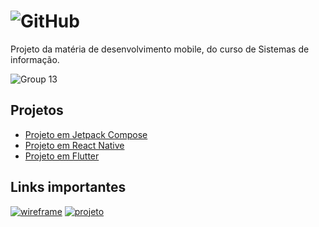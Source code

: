# ![GitHub](https://user-images.githubusercontent.com/13178261/161410357-2de5648f-56ef-4830-9d60-0a87d903a6d4.png)


Projeto da matéria de desenvolvimento mobile, do curso de Sistemas de informação.

![Group 13](https://user-images.githubusercontent.com/13178261/161410396-57f0ea91-8f75-45a9-b821-ef4146e9ac63.png)

## Projetos

- [Projeto em Jetpack Compose](./mmcompose/README.md)
- [Projeto em React Native](./mmreact/README.md)
- [Projeto em Flutter](./mmflutter/README.md)

## Links importantes
[![wireframe](https://user-images.githubusercontent.com/13178261/161410522-8a45b117-938e-44d2-aa9f-fe3cb7425abc.png)](https://www.figma.com/community/file/1092175666127784311)
[![projeto](https://user-images.githubusercontent.com/13178261/161410529-4a4f4c03-9b15-445d-86e6-a80c1665efd7.png)](https://github.com/users/filipecancio/projects/13/views/1?visibleFields=%5B%22Title%22%2C%22Assignees%22%2C%22Status%22%2C%22Labels%22%5D)
